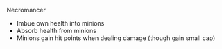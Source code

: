 Necromancer
- Imbue own health into minions
- Absorb health from minions
- Minions gain hit points when dealing damage (though gain small cap)
